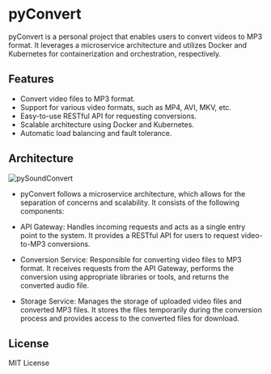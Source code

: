 # pyConvert

pyConvert is a personal project that enables users to convert videos to MP3 format. It leverages a microservice architecture and utilizes Docker and Kubernetes for containerization and orchestration, respectively.

## Features

- Convert video files to MP3 format.
- Support for various video formats, such as MP4, AVI, MKV, etc.
- Easy-to-use RESTful API for requesting conversions.
- Scalable architecture using Docker and Kubernetes.
- Automatic load balancing and fault tolerance.

## Architecture

![pySoundConvert](https://github.com/zzkhong/py-convert/assets/57619730/644948fd-427b-49ab-9952-c3ac07e32a4a)

- pyConvert follows a microservice architecture, which allows for the separation of concerns and scalability. It consists of the following components:

- API Gateway: Handles incoming requests and acts as a single entry point to the system. It provides a RESTful API for users to request video-to-MP3 conversions.

- Conversion Service: Responsible for converting video files to MP3 format. It receives requests from the API Gateway, performs the conversion using appropriate libraries or tools, and returns the converted audio file.

- Storage Service: Manages the storage of uploaded video files and converted MP3 files. It stores the files temporarily during the conversion process and provides access to the converted files for download.

## License

MIT License
